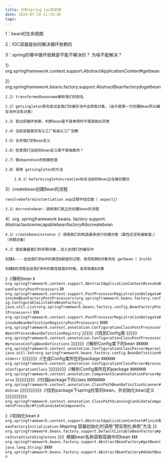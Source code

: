 ```yaml
---
title: 分析spring ioc的实现
date: 2019-07-29 11:33:36
tags:
---
```



1：bean的生命周期

<!-- more -->

2：IOC容器是如何解决循环依赖的

3：spring的哪中循环依赖是不能不解决的？ 为啥不能解决？

1）org.springframework.context.support.AbstractApplicationContext#getbean 

2）org.springframework.beans.factory.support.AbstractBeanfactorydogetbean

    2.1）transformedbeanname解析我们的别名

    2.2）getsingleton首先尝试去我们的缓存池中去获取对象，（由于是第一次创建Bean所以缓存池中没有对象）

    2.3）若出现循环依赖，判断bean是不是单例的不是就抛出异常

    2.4）当前容器是否有父工厂有由父工厂加教

    2.5）合并我们的Bean定义

    2.6）检查我们当前的bean定义是不是抽象的？

    2.7）做dependson的依赖检查

    2.8）调用 getsingleton的方法

        2.8.1）beforesingletoncreation标志当前的Bean正在被创建日
3）createbean创建Bean的流程
    
    resolvebeforeinstantiation aop过程中找切面（ aspectj）
    
    3.1）docreatebean：调用我们真正的创建bean的流程

4）org. springframework beans. factory support. Abstractautowirecapablebeanfactory#docreatebean

    4.1）createbeaninstance（）调用我们的构造器来进行创建对象（属性还没有被赋值，）（早期对象）
    
    4.2）提前暴露我们的早期对象..加入到我们的缓存中

    创建A----去给我们的A中的属性B赋值的过程，发现依赖B对象然后 getbean（ Instb）

    创建B的流程去给我们B中的属性赋值的时候，发现依赖A对象

》//解析bean
》`org.springframework.context.support.AbstractApplicationContext#invokeBeanFactoryPostProcessors`
    》》`org.springframework.context.support.PostProcessorRegistrationDelegate#invokeBeanFactoryPostProcessors(org.springframework.beans.factory.config.ConfigurableListableBeanFactory, java.util.List<org.springframework.beans.factory.config.BeanFactoryPostProcessor>)`
        》》》`org.springframework.context.support.PostProcessorRegistrationDelegate#invokeBeanDefinitionRegistryPostProcessors`
            》》》》`org.springframework.context.annotation.ConfigurationClassPostProcessor#postProcessBeanDefinitionRegistry`
                》》》》》//找到Config类
                》》》》》`org.springframework.context.annotation.ConfigurationClassPostProcessor#processConfigBeanDefinitions`
                    》》》》》》//解析Config类下的bean
                    》》》》》》`org.springframework.context.annotation.ConfigurationClassParser#parse(java.util.Set<org.springframework.beans.factory.config.BeanDefinitionHolder>)`
                        》》》》》》》//生成Config类所在的package
                        》》》》》》》`org.springframework.context.annotation.ConfigurationClassParser#processConfigurationClass`
                            》》》》》》》》//解析Config类所在的package
                            》》》》》》》》`org.springframework.context.annotation.ComponentScanAnnotationParser#parse`
                                》》》》》》》》》//扫描package下的class
                                》》》》》》》》》`org.springframework.context.annotation.ClassPathBeanDefinitionScanner#doScan`
                                    》》》》》》》》》》//找到package下spring托管的bean，并初始化bean定义
                                    》》》》》》》》》》`org.springframework.context.annotation.ClassPathScanningCandidateComponentProvider#findCandidateComponents`


》//初始化bean
》`org.springframework.context.support.AbstractApplicationContext#finishBeanFactoryInitialization`
    》》spring 容器初始化时调用“预实例化单例”方法
    》》`org.springframework.beans.factory.support.DefaultListableBeanFactory#preInstantiateSingletons`
        》》》根据bean名称获取容器中的bean
        》》》`org.springframework.beans.factory.support.AbstractBeanFactory#getBean(java.lang.String)`
            》》》》`org.springframework.beans.factory.support.AbstractBeanFactory#doGetBean`
